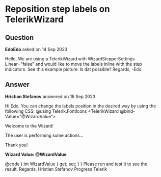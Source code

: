# Reposition step labels on TelerikWizard

## Question

**EdoEdo** asked on 14 Sep 2023

Hello, We are using a TelerikWizard with WizardStepperSettings Linear="false" and would like to move the labels inline with the step indicators. See this example picture: Is dat possible? Regards, -Edo

## Answer

**Hristian Stefanov** answered on 18 Sep 2023

Hi Edo, You can change the labels position in the desired way by using the following CSS: @using Telerik.FontIcons <style>.k-step-list-horizontal.k-step-link { flex-direction: row;
}.k-stepper.k-step-label { background-color: white;
} </style> <TelerikWizard @bind-Value="@WizardValue"> <WizardSettings> <WizardStepperSettings Linear="false" /> </WizardSettings> <WizardSteps> <WizardStep Label="Start" Icon="@FontIcon.Gear"> <Content> <p> Welcome to the Wizard! </p> </Content> </WizardStep> <WizardStep Label="Survey" Icon="@FontIcon.Pencil"> <Content> <p> The user is performing some actions... </p> </Content> </WizardStep> <WizardStep Label="Finish"> <Content> <p> Thank you! </p> </Content> </WizardStep> </WizardSteps> </TelerikWizard> <p> <strong> Wizard Value: @WizardValue </strong> </p> @code {
int WizardValue { get; set; }
} Please run and test it to see the result. Regards, Hristian Stefanov Progress Telerik
